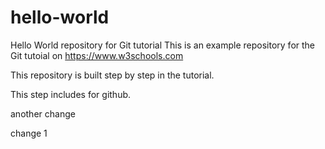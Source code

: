 # hello-world
Hello World repository for Git tutorial
This is an example repository for the Git tutoial on https://www.w3schools.com

This repository is built step by step in the tutorial.

This step includes for github.

another change

change 1
